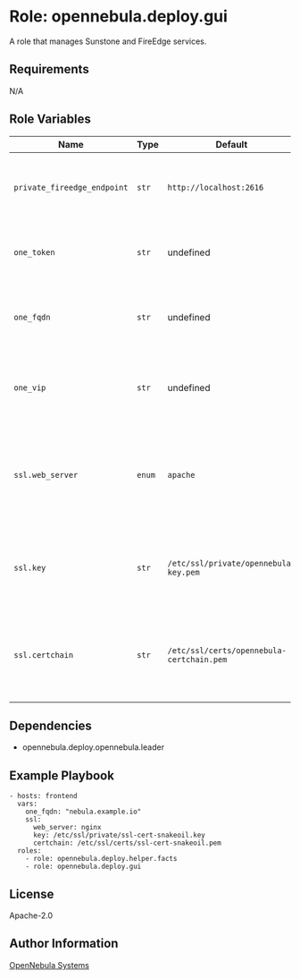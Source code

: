 Role: opennebula.deploy.gui
===========================

A role that manages Sunstone and FireEdge services.

Requirements
------------

N/A

Role Variables
--------------

| Name                        | Type   | Default                                   | Example             | Description                                                                    |
|-----------------------------|--------|-------------------------------------------|---------------------|--------------------------------------------------------------------------------|
| `private_fireedge_endpoint` | `str`  | `http://localhost:2616`                   |                     | FireEdge URL used internally in Sunstone / reverse proxies.                    |
| `one_token`                 | `str`  | undefined                                 | `asd123as:123asd12` | OpenNebula Enterprise Edition subscription token.                              |
| `one_fqdn`                  | `str`  | undefined                                 | `nebula.example.io` | Fully qualified domain name of the OpenNebula instance.                        |
| `one_vip`                   | `str`  | undefined                                 | `10.11.12.13`       | When OpenNebula is in HA mode it points to the Leader.                         |
| `ssl.web_server`            | `enum` | `apache`                                  | (check below)       | Enable reverse proxy with SSL termination with Apache2 or nginx over HTTPS/443.|
| `ssl.key`                   | `str`  | `/etc/ssl/private/opennebula-key.pem`     |                     | Private key path on the target Front-end (the file must be readable).          |
| `ssl.certchain`             | `str`  | `/etc/ssl/certs/opennebula-certchain.pem` |                     | Certificate chain path on the target Front-end (the file must be readable).    |

Dependencies
------------

- opennebula.deploy.opennebula.leader

Example Playbook
----------------

    - hosts: frontend
      vars:
        one_fqdn: "nebula.example.io"
        ssl:
          web_server: nginx
          key: /etc/ssl/private/ssl-cert-snakeoil.key
          certchain: /etc/ssl/certs/ssl-cert-snakeoil.pem
      roles:
        - role: opennebula.deploy.helper.facts
        - role: opennebula.deploy.gui

License
-------

Apache-2.0

Author Information
------------------

[OpenNebula Systems](https://opennebula.io/)
